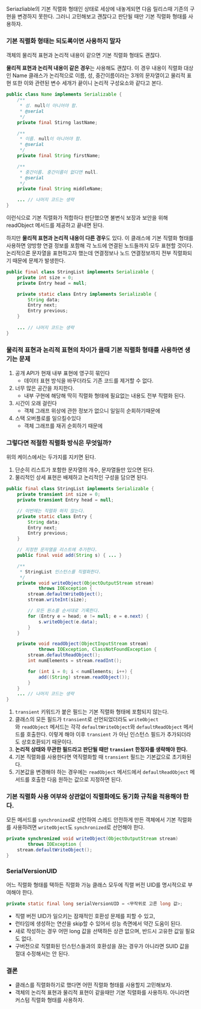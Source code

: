 
Seriazliable의 기본 직렬화 형태인 상태로 세상에 내놓게되면 다음 릴리스때 기존의 구현을 변경하지 못한다. 
그러니 고민해보고 괜찮다고 판단될 때만 기본 직렬화 형태를 사용하자.

### 기본 직렬화 형태는 되도록이면 사용하지 말자

객체의 물리적 표현과 논리적 내용이 같으면 기본 직렬화 형태도 괜찮다.

**물리적 표현과 논리적 내용이 같은 경우**는 사용해도 괜찮다.
이 경우 내용이 직렬화 대상인 Name 클래스가 논리적으로 이름, 성, 중간이름이라는 3개의 문자열이고
물리적 표현 또한 이와 관련된 변수 세개가 끝이니 논리적 구성요소와 같다고 본다.
```java
public class Name implements Serializable {
    /**
     * 성. null이 아니어야 함.
     * @serial
     */
    private final Stirng lastName;

    /**
     * 이름. null이 아니어야 함.
     * @serial
     */
    private final String firstName;

    /**
     * 중간이름. 중간이름이 없다면 null.
     * @serial
     */
    private final String middleName;

    ... // 나머지 코드는 생략
}
```

이런식으로 기본 직렬화가 적합하다 판단했으면 불변식 보장과 보안을 위해 readObject 메서드를 제공하고 끝내면 된다.

하지만 **물리적 표현과 논리적 내용이 다른 경우**도 있다.
이 클래스에 기본 직렬화 형태를 사용하면 양방향 연결 정보를 포함해 각 노드에 연결된 노드들까지 모두 표현할 것이다. 논리적으론 문자열을 표현하고자 했는데 연결정보나 노드 연결정보까지 전부 직렬화되기 때문에 문제가 발생한다.
```java
public final class StringList implements Serializable {
    private int size = 0;
    private Entry head = null;

    private static class Entry implements Serializable {
        String data;
        Entry next;
        Entry previous;
    }
    
    ... // 나머지 코드는 생략
}
```

### 물리적 표현과 논리적 표현의 차이가 클때 기본 직렬화 형태를 사용하면 생기는 문제

1. 공개 API가 현재 내부 표현에 영구히 묶인다
	- 데이터 표현 방식을 바꾸더라도 기존 코드를 제거할 수 없다.
2. 너무 많은 공간을 차지한다.
	- 내부 구현에 해당해 딱히 직렬화 형태에 필요없는 내용도 전부 직렬화 된다. 
3. 시간이 오래 걸린다
	- 객체 그래프 위상에 관한 정보가 없으니 일일히 순회하기때문에
4. 스택 오버플로를 일으킬수있다
	- 객체 그래프를 재귀 순회하기 때문에

### 그렇다면 적절한 직렬화 방식은 무엇일까?

위의 케이스에서는 두가지를 지키면 된다.

1. 단순히 리스트가 포함한 문자열의 개수, 문자열들만 있으면 된다.
2. 물리적인 상세 표현은 배제하고 논리적인 구성을 담으면 된다.

```java
public final class StringList implements Serializable {
    private transient int size = 0;
    private transient Entry head = null;

    // 이번에는 직렬화 하지 않는다.
    private static class Entry {
        String data;
        Entry next;
        Entry previous;
    }

    // 지정한 문자열을 리스트에 추가한다.
    public final void add(String s) { ... }

    /**
     * StringList 인스턴스를 직렬화한다.
     */
    private void writeObject(ObjectOutputStream stream)
            throws IOException {
        stream.defaultWriteObject();
        stream.writeInt(size);

        // 모든 원소를 순서대로 기록한다.
        for (Entry e = head; e != null; e = e.next) {
            s.writeObject(e.data);
        }
    }

    private void readObject(ObjectInputStream stream)
            throws IOException, ClassNotFoundException {
        stream.defaultReadObject();
        int numElements = stream.readInt();

        for (int i = 0; i < numElements; i++) {
            add((String) stream.readObject());
        }
    }
    ... // 나머지 코드는 생략
}
```

1. `transient` 키워드가 붙은 필드는 기본 직렬화 형태에 포함되지 않는다.
2. 클래스의 모든 필드가 `transient`로 선언되었더라도 `writeObject`와 `readObject` 메서드는 각각 `defaultWriteObject`와 `defaultReadObject` 메서드를 호출한다. 이렇게 해야 이후 `transient` 가 아닌 인스턴스 필드가 추가되더라도 상호호환되기 때문이다.
3. **논리적 상태와 무관한 필드라고 판단될 때만 `transient` 한정자를 생략해야 한다.**
4. 기본 직렬화를 사용한다면 역직렬화할 때 `transient` 필드는 기본값으로 초기화된다.
5. 기본값을 변경해야 하는 경우에는 `readObject` 메서드에서 `defaultReadObject` 메서드를 호출한 다음 원하는 값으로 지정하면 된다.

### 기본 직렬화 사용 여부와 상관없이 직렬화에도 동기화 규칙을 적용해야 한다.

모든 메서드를 `synchronized`로 선언하여 스레드 안전하게 만든 객체에서 기본 직렬화를 사용하려면 `writeObject`도 `synchronized`로 선언해야 한다.

```java
private synchronized void writeObject(ObjectOutputStream stream)
        throws IOException {
    stream.defaultWriteObject();
}
```

### SerialVersionUID

어느 직렬화 형태를 택하든 직렬화 가능 클래스 모두에 직렬 버전 UID를 명시적으로 부여해야 한다.

```java
private static final long serialVersionUID = <무작위로 고른 long 값>;
```

- 직렬 버전 UID가 일으키는 잠재적인 호환성 문제를 피할 수 있고,
- 런타임에 생성하는 연산을 skip할 수 있어서 성능 측면에서 약간 도움이 된다.
- 새로 작성하는 경우 어떤 long 값을 선택하든 상관 없으며, 반드시 고유한 값일 필요도 없다.
- 구버전으로 직렬화된 인스턴스들과의 호환성을 끊는 경우가 아니라면 SUID 값을 절대 수정해서는 안 된다.

### 결론

- 클래스를 직렬화하기로 했다면 어떤 직렬화 형태를 사용할지 고민해보자.
- 객체의 논리적 표현과 물리적 표현이 같을때만 기본 직렬화를 사용하자. 아니라면 커스텀 직렬화 형태를 사용하자.
